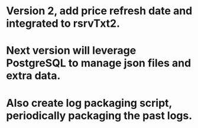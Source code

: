 # Version 2, add price refresh date and integrated to rsrvTxt2.

# Next version will leverage PostgreSQL to manage json files and extra data.
# Also create log packaging script, periodically packaging the past logs.